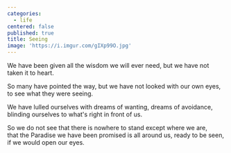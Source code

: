 ```yaml
---
categories:
  - life
centered: false
published: true
title: Seeing
image: 'https://i.imgur.com/gIXp99O.jpg'
---
```

We have been given all the wisdom 
we will ever need, 
but we have not taken it
to heart.

So many have pointed the way, 
but we have not looked
with our own eyes,
to see what they were seeing.

We have lulled ourselves 
with dreams of wanting, 
dreams of avoidance, 
blinding ourselves
to what's right in front of us.

So we do not see 
that there is nowhere to stand
except where we are,  
that the Paradise 
we have been promised 
is all around us, 
ready to be seen,
if we would open our eyes.
